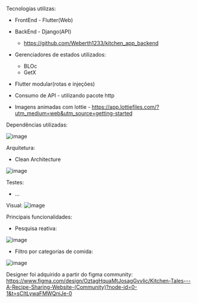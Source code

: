 

Tecnologias utilizas:
 - FrontEnd - Flutter(Web)
 - BackEnd - Django(API)
    - https://github.com/Weberth1233/kitchen_app_backend
      
 - Gerenciadores de estados utilizados:
   - BLOc
   - GetX
 - Flutter modular(rotas e injeções)
 - Consumo de API - utilizando pacote http
 - Imagens animadas com lottie - https://app.lottiefiles.com/?utm_medium=web&utm_source=getting-started

Dependências utilizadas:
  
![image](https://github.com/user-attachments/assets/d5d0260b-6e1c-4ea2-80c4-59fb91074b95)

 Arquitetura:
  -  Clean Architecture

 ![image](https://github.com/user-attachments/assets/be49ef62-5796-4aed-bf14-df3a207e1fa0)


Testes:
 - ...

Visual:
![image](https://github.com/user-attachments/assets/5f2b16a7-4475-494f-827d-23d26680db3a)

Principais funcionalidades:
 - Pesquisa reativa:
   
![image](https://github.com/user-attachments/assets/e66494f2-823b-4628-a064-49428b4a8803)

 - Filtro por categorias de comida:

![image](https://github.com/user-attachments/assets/a4f97dd4-18e4-48f6-9174-d9a87e905974)

Designer foi adquirido a partir do figma community:
https://www.figma.com/design/OztagHquaMtJosagGvvlic/Kitchen-Tales---A-Recipe-Sharing-Website-(Community)?node-id=0-1&t=sCItLywaFMWQniJe-0
